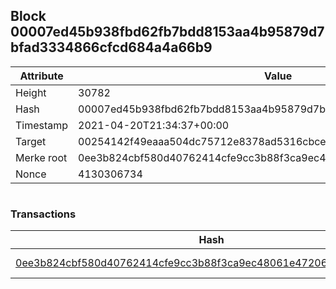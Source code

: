 ## Block 00007ed45b938fbd62fb7bdd8153aa4b95879d7bfad3334866cfcd684a4a66b9

Attribute | Value
--- | ---
Height | 30782
Hash | 00007ed45b938fbd62fb7bdd8153aa4b95879d7bfad3334866cfcd684a4a66b9
Timestamp | 2021-04-20T21:34:37+00:00
Target | 00254142f49eaaa504dc75712e8378ad5316cbcead634704b3734b6271167cc4
Merke root | 0ee3b824cbf580d40762414cfe9cc3b88f3ca9ec48061e47206ae0a3a5ed6867
Nonce | 4130306734

```

```

### Transactions

Hash | Amount
--- | ---
[0ee3b824cbf580d40762414cfe9cc3b88f3ca9ec48061e47206ae0a3a5ed6867](0ee3b824cbf580d40762414cfe9cc3b88f3ca9ec48061e47206ae0a3a5ed6867.md) | 10.00000000 SKEPTI 

